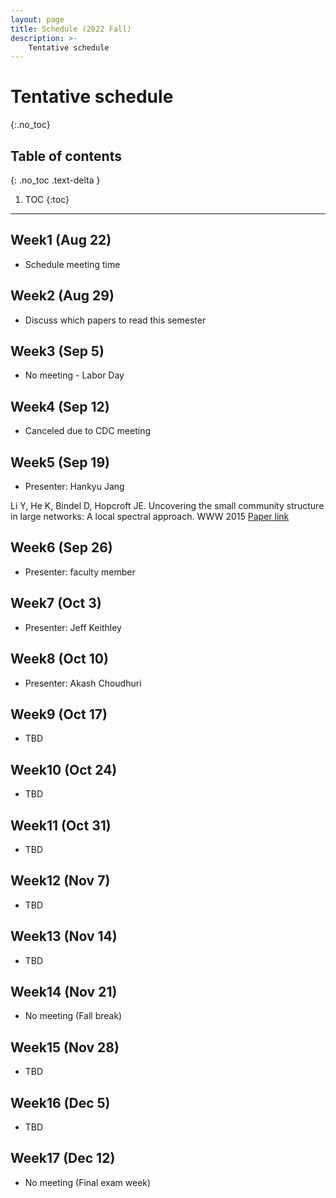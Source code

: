 ```yaml
---
layout: page
title: Schedule (2022 Fall)
description: >-
    Tentative schedule
---
```


# Tentative schedule
{:.no_toc}

## Table of contents
{: .no_toc .text-delta }

1. TOC
{:toc}

---

## Week1 (Aug 22)

- Schedule meeting time

## Week2 (Aug 29)

- Discuss which papers to read this semester

## Week3 (Sep 5)

- No meeting - Labor Day

## Week4 (Sep 12)

- Canceled due to CDC meeting

## Week5 (Sep 19)

- Presenter: Hankyu Jang

Li Y, He K, Bindel D, Hopcroft JE. Uncovering the small community structure in large networks: A local spectral approach. WWW 2015
[Paper link](https://arxiv.org/pdf/1509.07715.pdf)

## Week6 (Sep 26)

- Presenter: faculty member

## Week7 (Oct 3)

- Presenter: Jeff Keithley

## Week8 (Oct 10)

- Presenter: Akash Choudhuri

## Week9 (Oct 17)

- TBD

## Week10 (Oct 24)

- TBD

## Week11 (Oct 31)

- TBD

## Week12 (Nov 7)

- TBD

## Week13 (Nov 14)

- TBD

## Week14 (Nov 21)

- No meeting (Fall break)

## Week15 (Nov 28)

- TBD

## Week16 (Dec 5)

- TBD

## Week17 (Dec 12)

- No meeting (Final exam week)
